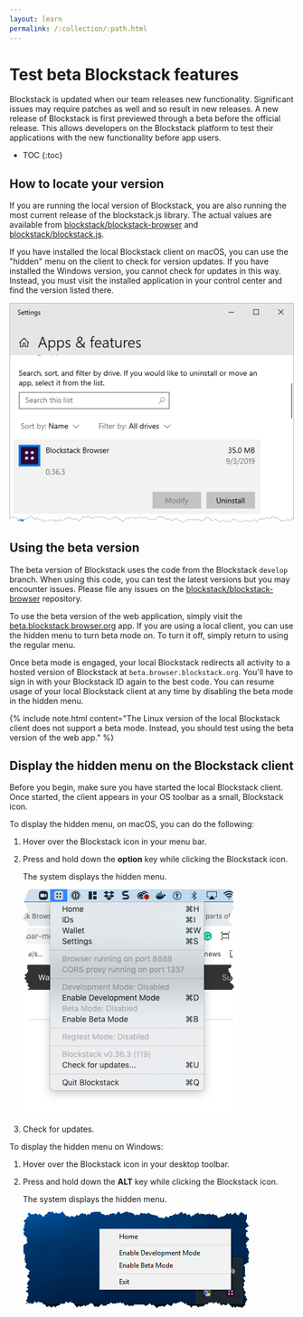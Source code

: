 ```yaml
---
layout: learn
permalink: /:collection/:path.html
---
```


# Test beta Blockstack features

Blockstack is updated when our team releases new functionality. Significant issues may require patches as well and so result in new releases. A new release of Blockstack is first previewed through a beta before the official release. This allows developers on the Blockstack platform to test their applications with the new functionality before app users.

* TOC
{:toc}


## How to locate your version

If you are running the local version of Blockstack, you are also running the most current release of the blockstack.js library.  The actual values are available from <a href="https://github.com/blockstack/blockstack-browser/releases" target="_blank">blockstack/blockstack-browser</a> and <a href="https://github.com/blockstack/blockstack.js/releases" target="_blank">blockstack/blockstack.js</a>.

If you have installed the local Blockstack client on macOS, you can use the "hidden" menu on the client to check for version updates. If you have installed the Windows version, you cannot check for updates in this way. Instead, you must visit the installed application in your control center and find the version listed there.

<img src="images/windows-version.png" alt="">


## Using the beta version

The beta version of Blockstack uses the code from the Blockstack  `develop` branch. When using this code, you can test the latest versions but you may encounter issues. Please file any issues on the <a href="https://github.com/blockstack/blockstack-browser/issues" target="_blank">blockstack/blockstack-browser</a> repository.

To use the beta version of the web application, simply visit the <a href="https://beta.browser.blockstack.org" target="_blank">beta.blockstack.browser.org</a> app. If you are using a local client, you can use the hidden menu to turn beta mode on. To turn it off, simply return to using the regular menu. 

Once beta mode is engaged, your local Blockstack redirects all activity to a hosted version of Blockstack at `beta.browser.blockstack.org`. You'll have to sign in with your Blockstack ID again to the best code. You can resume usage of your local Blockstack client at any time by disabling the beta mode in the hidden menu.

{% include note.html content="The Linux version of the local Blockstack client does not support a beta mode. Instead, you should test using the beta version of the web app." %}

## Display the hidden menu on the Blockstack client

Before you begin, make sure you have started the local Blockstack client. Once started, the client appears in your OS toolbar as a small, Blockstack icon.

To display the hidden menu, on macOS, you can do the following:

1. Hover over the Blockstack icon in your menu bar.
2. Press and hold down the **option** key while clicking the Blockstack icon.

   The system displays the hidden menu.

   <img src="images/mac-hidden-menu.png" alt="">

4. Check for updates.


To display the hidden menu on Windows:

1. Hover over the Blockstack icon in your desktop toolbar.
2. Press and hold down the **ALT** key while clicking the Blockstack icon.

   The system displays the hidden menu.

   <img src="images/windows-debug.png" alt="">

